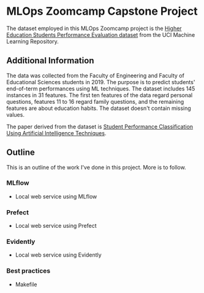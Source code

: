 # MLOps Zoomcamp Capstone Project

The dataset employed in this MLOps Zoomcamp project is the [Higher Education Students Performance Evaluation dataset](https://archive.ics.uci.edu/dataset/856/higher+education+students+performance+evaluation "https://archive.ics.uci.edu/dataset/856/higher+education+students+performance+evaluation") from the UCI Machine Learning Repository.

## Additional Information

The data was collected from the Faculty of Engineering and Faculty of Educational Sciences students in 2019. The purpose is to predict students' end-of-term performances using ML techniques. The dataset includes 145 instances in 31 features. The first ten features of the data regard personal questions, features 11 to 16 regard family questions, and the remaining features are about education habits. The dataset doesn't contain missing values.

The paper derived from the dataset is [Student Performance Classification Using Artificial Intelligence Techniques](https://www.semanticscholar.org/paper/d2540a82aea0f5acef91c8b4f92295ff8f312404 "https://www.semanticscholar.org/paper/d2540a82aea0f5acef91c8b4f92295ff8f312404").

## Outline

This is an outline of the work I've done in this project. More is to follow.

### MLflow

<!-- * Local web service using Docker image -->
* Local web service using MLflow

### Prefect

* Local web service using Prefect

### Evidently

* Local web service using Evidently

### Best practices

* Makefile
